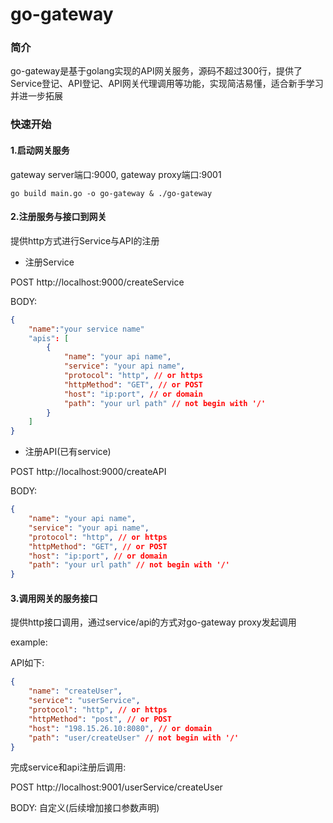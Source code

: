 # go-gateway

### 简介

go-gateway是基于golang实现的API网关服务，源码不超过300行，提供了Service登记、API登记、API网关代理调用等功能，实现简洁易懂，适合新手学习并进一步拓展

### 快速开始

#### 1.启动网关服务

gateway server端口:9000, gateway proxy端口:9001

```
go build main.go -o go-gateway & ./go-gateway
```

#### 2.注册服务与接口到网关

提供http方式进行Service与API的注册

- 注册Service

POST http://localhost:9000/createService

BODY:
```json
{
    "name":"your service name"    
    "apis": [
        {
            "name": "your api name",
            "service": "your api name",
            "protocol": "http", // or https
            "httpMethod": "GET", // or POST
            "host": "ip:port", // or domain
            "path": "your url path" // not begin with '/'
        }
    ]
}
```

- 注册API(已有service)

POST http://localhost:9000/createAPI

BODY:
```json
{
    "name": "your api name",
    "service": "your api name",
    "protocol": "http", // or https
    "httpMethod": "GET", // or POST
    "host": "ip:port", // or domain
    "path": "your url path" // not begin with '/'
}
```

#### 3.调用网关的服务接口

提供http接口调用，通过service/api的方式对go-gateway proxy发起调用

example:

API如下:
```json
{
    "name": "createUser",
    "service": "userService",
    "protocol": "http", // or https
    "httpMethod": "post", // or POST
    "host": "198.15.26.10:8080", // or domain
    "path": "user/createUser" // not begin with '/'
}
```
完成service和api注册后调用:

POST http://localhost:9001/userService/createUser

BODY: 自定义(后续增加接口参数声明)
